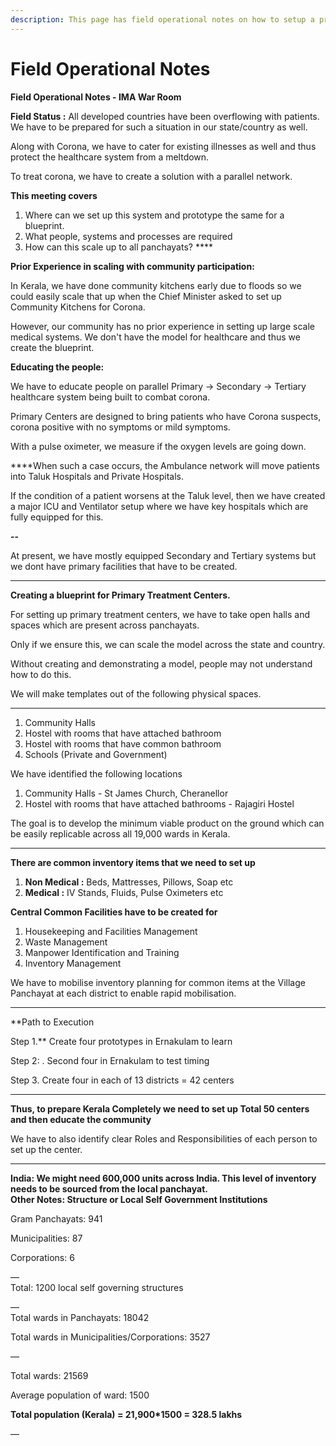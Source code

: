 ```yaml
---
description: This page has field operational notes on how to setup a prototype
---
```


# Field Operational Notes

**Field Operational Notes - IMA War Room**  


**Field Status :** All developed countries have been overflowing with patients. We have to be prepared for such a situation in our state/country as well.  
  
Along with Corona, we have to cater for existing illnesses as well and thus protect the healthcare system from a meltdown.  
  
To treat corona, we have to create a solution with a parallel network.

**This meeting covers**

1. Where can we set up this system and prototype the same for a blueprint. 
2. What people, systems and processes are required 
3. How can this scale up to all panchayats? ****

**Prior Experience in scaling with community participation:**  
  
In Kerala, we have done community kitchens early due to floods so we could easily scale that up when the Chief Minister asked to set up Community Kitchens for Corona.  
  
However, our community has no prior experience in setting up large scale medical systems. We don't have the model for healthcare and thus we create the blueprint.  
  
  
**Educating the people:**  
  
We have to educate people on parallel Primary -&gt; Secondary -&gt; Tertiary healthcare system being built to combat corona.  
  
Primary Centers are designed to bring patients who have Corona suspects, corona positive with no symptoms or mild symptoms.  
  
With a pulse oximeter, we measure if the oxygen levels are going down.  
  
****When such a case occurs, the Ambulance network will move patients into Taluk Hospitals and Private Hospitals.  
  
If the condition of a patient worsens at the Taluk level, then we have created a major ICU and Ventilator setup where we have key hospitals which are fully equipped for this.

**--**

At present, we have mostly equipped Secondary and Tertiary systems but we dont have primary facilities that have to be created.  
****

**Creating a blueprint for Primary Treatment Centers.**

For setting up primary treatment centers, we have to take open halls and spaces which are present across panchayats.  
  
Only if we ensure this, we can scale the model across the state and country.  
  
Without creating and demonstrating a model, people may not understand how to do this.  
  
We will make templates out of the following physical spaces.  
****

1. Community Halls 
2. Hostel with rooms that have attached bathroom
3. Hostel with rooms that have common bathroom
4. Schools \(Private and Government\)

We have identified the following locations

1. Community Halls - St James Church, Cheranellor
2. Hostel with rooms that have attached bathrooms - Rajagiri Hostel

The goal is to develop the minimum viable product on the ground which can be easily replicable across all 19,000 wards in Kerala.  
****

**There are common inventory items that we need to set up**  


1. **Non Medical :** Beds, Mattresses, Pillows, Soap etc
2. **Medical :** IV Stands, Fluids, Pulse Oximeters etc

**Central Common Facilities have to be created for**  


1. Housekeeping and Facilities Management
2. Waste Management
3. Manpower Identification and Training
4. Inventory Management

We have to mobilise inventory planning for common items at the Village Panchayat at each district to enable rapid mobilisation.   
****

**Path to Execution  
  
Step 1.** Create four prototypes in Ernakulam to learn

Step 2: . Second four in Ernakulam to test timing

Step 3. Create four in each of 13 districts = 42 centers  
****

**Thus, to prepare Kerala Completely we need to set up Total 50 centers and then educate the community**   
  
We have to also identify clear Roles and Responsibilities of each person to set up the center.  
****

**India: We might need 600,000 units across India. This level of inventory needs to be sourced from the local panchayat.  
Other Notes: Structure or Local Self Government Institutions**  


Gram Panchayats: 941

Municipalities: 87

Corporations: 6

—  
Total: 1200 local self governing structures

—  
Total wards in Panchayats: 18042

Total wards in Municipalities/Corporations: 3527

—

Total wards: 21569

Average population of ward: 1500

**Total population \(Kerala\) = 21,900\*1500 = 328.5 lakhs**

—  





